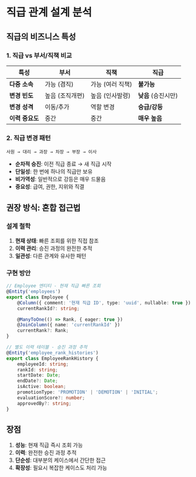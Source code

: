 # 직급 관계 설계 분석

## 직급의 비즈니스 특성

### 1. 직급 vs 부서/직책 비교

| 특성            | 부서            | 직책             | 직급                |
| --------------- | --------------- | ---------------- | ------------------- |
| **다중 소속**   | 가능 (겸직)     | 가능 (여러 직책) | **불가능**          |
| **변경 빈도**   | 높음 (조직개편) | 높음 (인사발령)  | **낮음** (승진시만) |
| **변경 성격**   | 이동/추가       | 역할 변경        | **승급/강등**       |
| **이력 중요도** | 중간            | 중간             | **매우 높음**       |

### 2. 직급 변경 패턴

```
사원 → 대리 → 과장 → 차장 → 부장 → 이사
```

-   **순차적 승진**: 이전 직급 종료 → 새 직급 시작
-   **단일성**: 한 번에 하나의 직급만 보유
-   **비가역성**: 일반적으로 강등은 매우 드물음
-   **중요성**: 급여, 권한, 지위와 직결

## 권장 방식: 혼합 접근법

### 설계 철학

1. **현재 상태**: 빠른 조회를 위한 직접 참조
2. **이력 관리**: 승진 과정의 완전한 추적
3. **일관성**: 다른 관계와 유사한 패턴

### 구현 방안

```typescript
// Employee 엔티티 - 현재 직급 빠른 조회
@Entity('employees')
export class Employee {
    @Column({ comment: '현재 직급 ID', type: 'uuid', nullable: true })
    currentRankId?: string;

    @ManyToOne(() => Rank, { eager: true })
    @JoinColumn({ name: 'currentRankId' })
    currentRank?: Rank;
}

// 별도 이력 테이블 - 승진 과정 추적
@Entity('employee_rank_histories')
export class EmployeeRankHistory {
    employeeId: string;
    rankId: string;
    startDate: Date;
    endDate?: Date;
    isActive: boolean;
    promotionType: 'PROMOTION' | 'DEMOTION' | 'INITIAL';
    evaluationScore?: number;
    approvedBy?: string;
}
```

## 장점

1. **성능**: 현재 직급 즉시 조회 가능
2. **이력**: 완전한 승진 과정 추적
3. **단순성**: 대부분의 케이스에서 간단한 접근
4. **확장성**: 필요시 복잡한 케이스도 처리 가능
